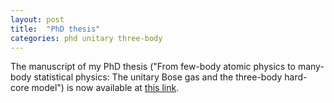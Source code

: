```yaml
---
layout: post
title:  "PhD thesis"
categories: phd unitary three-body
---
```


The manuscript of my PhD thesis ("From few-body atomic physics to many-body statistical physics: The unitary Bose gas and the three-body hard-core model") is now available at <a href="https://tel.archives-ouvertes.fr/tel-01411912">this link</a>.
